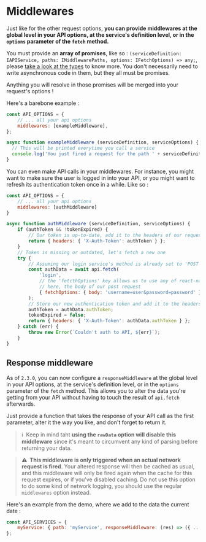 # Middlewares

Just like for the other request options, **you can provide middlewares at the global level in your API options, at the service's definition level, or in the `options` parameter of the `fetch` method.**

You must provide an **array of promises**, like so : `(serviceDefinition: IAPIService, paths: IMiddlewarePaths, options: IFetchOptions) => any;`, please [take a look at the types](#types) to know more. You don't necessarily need to write asynchronous code in them, but they all must be promises.

Anything you will resolve in those promises will be merged into your request's options !

Here's a barebone example :

```javascript
const API_OPTIONS = {
    // ... all your api options
    middlewares: [exampleMiddleware],
};

async function exampleMiddleware (serviceDefinition, serviceOptions) {
  // This will be printed everytime you call a service
  console.log('You just fired a request for the path ' + serviceDefinition.path);
}
```

You can even make API calls in your middlewares. For instance, you might want to make sure the user is logged in into your API, or you might want to refresh its authentication token once in a while. Like so :

```javascript
const API_OPTIONS = {
    // ... all your api options
    middlewares: [authMiddleware]
}

async function authMiddleware (serviceDefinition, serviceOptions) {
    if (authToken && !tokenExpired) {
        // Our token is up-to-date, add it to the headers of our request
        return { headers: { 'X-Auth-Token': authToken } };
    }
    // Token is missing or outdated, let's fetch a new one
    try {
        // Assuming our login service's method is already set to 'POST'
        const authData = await api.fetch(
            'login',
            // the 'fetcthOptions' key allows us to use any of react-native's fetch method options
            // here, the body of our post request
            { fetchOptions: { body: 'username=user&password=password' } } 
        );
        // Store our new authentication token and add it to the headers of our request
        authToken = authData.authToken;
        tokenExpired = false;
        return { headers: { 'X-Auth-Token': authData.authToken } };
    } catch (err) {
        throw new Error(`Couldn't auth to API, ${err}`);
    }
}
```

## Response middleware


As of `2.3.0`, you can now configure a `responseMiddleware`  at the global level in your API options, at the service's definition level, or in the `options` parameter of the `fetch` method. This allows you to alter the data you're getting from your API without having to touch the result of `api.fetch` afterwards.

Just provide a function that takes the response of your API call as the first parameter, alter it the way you like, and don't forget to return it.

> ℹ️  Keep in mind taht **️using the `rawData` option will disable this middleware** since it's meant to circumvent any kind of parsing before returning your data.

> **⚠️  This middleware is only triggered when an actual network request is fired**. Your altered response will then be cached as usual, and this middleware will only be fired again when the cache for this request expires, or if you've disabled caching. Do not use this option to do some kind of network logging, you should use the regular `middlewares` option instead.

Here's an example from the demo, where we add to the data the current date :

```javascript
const API_SERVICES = {
    myService: { path: 'myService', responseMiddleware: (res) => ({ ...res, timestamp: Date.now() }) },
};
```
